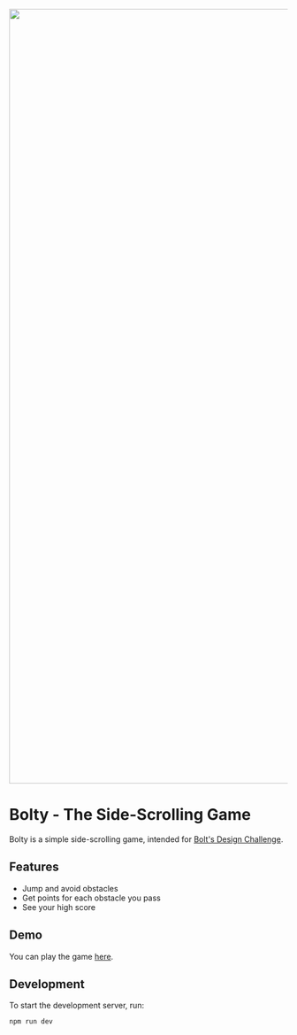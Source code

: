 <p align="center">
  <img src="https://res.cloudinary.com/ddjsyskef/image/upload/v1745683134/public/bhhdu80xh7t1uuazhqj0.png" alt="Bolty Screenshot" width="1400"/>
</p>


# Bolty - The Side-Scrolling Game

Bolty is a simple side-scrolling game, intended for [Bolt's Design Challenge](https://x.com/boltdotnew/status/1915151053387161635).

## Features

* Jump and avoid obstacles
* Get points for each obstacle you pass
* See your high score

## Demo

You can play the game [here](https://bolty.netlify.app/).

## Development

To start the development server, run:

```bash
npm run dev
```
